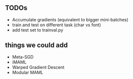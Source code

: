 ## TODOs

* Accumulate gradients (equivalent to bigger mini-batches)
* train and test on different task (char vs font)
* add test set to trainval.py


## things we could add

* Meta-SGD
* iMAML
* Warped Gradient Descent
* Modular MAML
